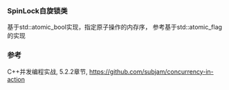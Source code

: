 ### SpinLock自旋锁类

基于std::atomic_bool实现，指定原子操作的内存序，
参考基于std::atomic_flag的实现

### 参考
C++并发编程实战, 5.2.2章节, <https://github.com/subjam/concurrency-in-action>

